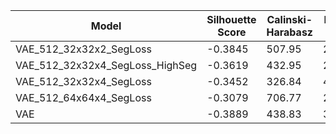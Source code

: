 | Model | Silhouette Score | Calinski-Harabasz | Davies-Bouldin |
|-------|-----------------|-------------------|----------------|
| VAE_512_32x32x2_SegLoss | -0.3845 | 507.95 | 26.9911 |
| VAE_512_32x32x4_SegLoss_HighSeg | -0.3619 | 432.95 | 23.8166 |
| VAE_512_32x32x4_SegLoss | -0.3452 | 326.84 | 44.3439 |
| VAE_512_64x64x4_SegLoss | -0.3079 | 706.77 | 23.0655 |
| VAE | -0.3889 | 438.83 | 32.6709 |
